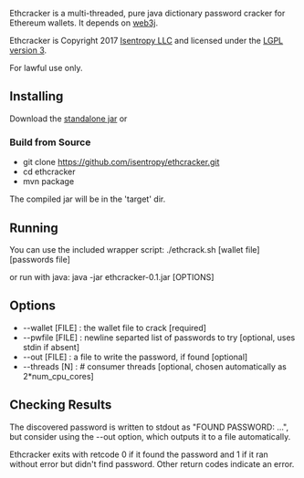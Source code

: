 Ethcracker is a multi-threaded, pure java dictionary password cracker for Ethereum wallets. It depends on [web3j](https://github.com/web3j/web3j). 

Ethcracker is Copyright 2017 [Isentropy LLC](https://isentropy.com) and licensed under the [LGPL version 3](https://www.gnu.org/copyleft/lesser.html).

For lawful use only. 

## Installing
Download the [standalone jar](https://github.com/isentropy/ethcracker/releases/download/v0.1/ethcracker-0.1.jar) or 

### Build from Source

  * git clone https://github.com/isentropy/ethcracker.git
  * cd ethcracker
  * mvn package

The compiled jar will be in the 'target' dir.

## Running
You can use the included wrapper script:
./ethcrack.sh [wallet file] [passwords file]

or run with java:
java -jar ethcracker-0.1.jar [OPTIONS]

## Options
  * --wallet [FILE] : the wallet file to crack [required]
  * --pwfile [FILE] : newline separted list of passwords to try [optional, uses stdin if absent]
  * --out [FILE] : a file to write the password, if found [optional]
  * --threads [N] : # consumer threads [optional, chosen automatically as 2*num_cpu_cores]

## Checking Results

The discovered password is written to stdout as "FOUND PASSWORD: ...", but consider using the --out option, which outputs it to a file automatically.

Ethcracker exits with retcode 0 if it found the password and 1 if it ran without error but didn't find password. Other return codes indicate an error. 
